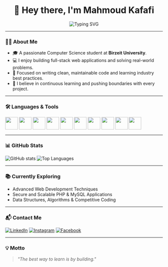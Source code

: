 <h1 align="center">👋 Hey there, I'm Mahmoud Kafafi</h1>

<p align="center">
  <img src="https://readme-typing-svg.demolab.com?font=Fira+Code&weight=500&size=24&pause=1000&center=true&vCenter=true&width=600&lines=CS+Student+at+Birzeit+University;Web+Development+Enthusiast+%F0%9F%92%BB;Learning+New+Tech+Every+Day+%F0%9F%94%A5;Building+Real+Projects+with+Clean+Code" alt="Typing SVG" />
</p>

---

### 👨‍💻 About Me

- 🎓 A passionate Computer Science student at **Birzeit University**.
- 💻 I enjoy building full-stack web applications and solving real-world problems.
- 🧠 Focused on writing clean, maintainable code and learning industry best practices.
- 🚀 I believe in continuous learning and pushing boundaries with every project.

---

### 🛠 Languages & Tools

<p align="left">
  <img src="https://cdn.jsdelivr.net/gh/devicons/devicon/icons/java/java-original.svg" width="40" />
  <img src="https://cdn.jsdelivr.net/gh/devicons/devicon/icons/python/python-original.svg" width="40" />
  <img src="https://cdn.jsdelivr.net/gh/devicons/devicon/icons/javascript/javascript-original.svg" width="40" />
  <img src="https://cdn.jsdelivr.net/gh/devicons/devicon/icons/php/php-original.svg" width="40" />
  <img src="https://cdn.jsdelivr.net/gh/devicons/devicon/icons/html5/html5-original.svg" width="40" />
  <img src="https://cdn.jsdelivr.net/gh/devicons/devicon/icons/css3/css3-original.svg" width="40" />
  <img src="https://cdn.jsdelivr.net/gh/devicons/devicon/icons/mysql/mysql-original.svg" width="40" />
  <img src="https://cdn.jsdelivr.net/gh/devicons/devicon/icons/mongodb/mongodb-original.svg" width="40" />
  <img src="https://cdn.jsdelivr.net/gh/devicons/devicon/icons/github/github-original.svg" width="40" />
  <img src="https://cdn.jsdelivr.net/gh/devicons/devicon/icons/git/git-original.svg" width="40" />
</p>

---

### 📊 GitHub Stats

![GitHub stats](https://github-readme-stats.vercel.app/api?username=m7mod18&show_icons=true&theme=github_dark)
![Top Languages](https://github-readme-stats.vercel.app/api/top-langs/?username=m7mod18&layout=compact&theme=github_dark)

---

### 📚 Currently Exploring

- Advanced Web Development Techniques
- Secure and Scalable PHP & MySQL Applications
- Data Structures, Algorithms & Competitive Coding

---

### 📬 Contact Me

[![LinkedIn](https://img.shields.io/badge/LinkedIn-0A66C2?style=for-the-badge&logo=linkedin&logoColor=white)](https://linkedin.com/in/mahmoud-kafafi-23bba4374)
[![Instagram](https://img.shields.io/badge/Instagram-E4405F?style=for-the-badge&logo=instagram&logoColor=white)](https://instagram.com/m7mod._18)
[![Facebook](https://img.shields.io/badge/Facebook-1877F2?style=for-the-badge&logo=facebook&logoColor=white)](https://facebook.com/mahmoud.abd.568924)

---

### 💡 Motto

> *"The best way to learn is by building."*
